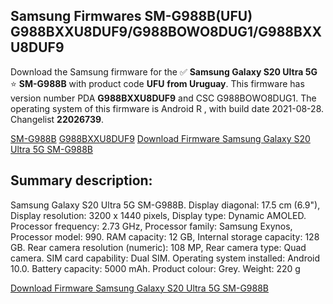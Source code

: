 <h2>Samsung Firmwares SM-G988B(UFU) G988BXXU8DUF9/G988BOWO8DUG1/G988BXXU8DUF9</h2>
Download the Samsung firmware for the ✅ <strong>Samsung Galaxy S20 Ultra 5G </strong> ⭐ <strong>SM-G988B</strong> with product code <strong>UFU</strong> <strong> from Uruguay</strong>. This firmware has version number PDA <strong>G988BXXU8DUF9</strong> and CSC G988BOWO8DUG1. The operating system of this firmware is Android R , with build date 2021-08-28. Changelist <strong>22026739</strong>.


[SM-G988B](https://samfirm.shop/samsung/model/SM-G988B)
[G988BXXU8DUF9](https://samfirm.shop/samsung/pda/G988BXXU8DUF9)
[Download Firmware Samsung Galaxy S20 Ultra 5G SM-G988B](https://samfirm.shop/samsung/firmware/451626)
<h2>Summary description:</h2>
<p>Samsung Galaxy S20 Ultra 5G SM-G988B. Display diagonal: 17.5 cm (6.9"), Display resolution: 3200 x 1440 pixels, Display type: Dynamic AMOLED. Processor frequency: 2.73 GHz, Processor family: Samsung Exynos, Processor model: 990. RAM capacity: 12 GB, Internal storage capacity: 128 GB. Rear camera resolution (numeric): 108 MP, Rear camera type: Quad camera. SIM card capability: Dual SIM. Operating system installed: Android 10.0. Battery capacity: 5000 mAh. Product colour: Grey. Weight: 220 g</p>


[Download Firmware Samsung Galaxy S20 Ultra 5G SM-G988B](https://samfirm.shop/samsung/firmware/451626)
